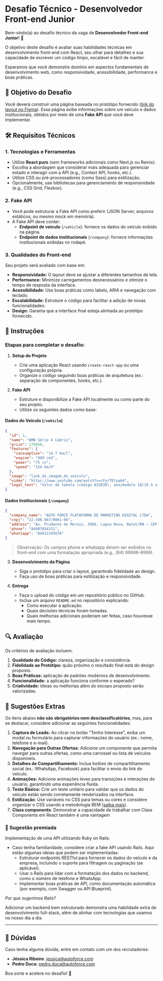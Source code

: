 # Desafio Técnico - Desenvolvedor Front-end Junior

Bem-vindo(a) ao desafio técnico da vaga de **Desenvolvedor Front-end Junior**! 🎉

O objetivo deste desafio é avaliar suas habilidades técnicas em desenvolvimento front-end com React, seu olhar para detalhes e sua capacidade de escrever um código limpo, escalável e fácil de manter.

Esperamos que você demonstre domínio em aspectos fundamentais de desenvolvimento web, como responsividade, acessibilidade, performance e boas práticas.


## 🎯 Objetivo do Desafio

Você deverá construir uma página baseada no protótipo fornecido ([link do layout no Figma](https://www.figma.com/design/mEuuuja11kYw9M9swY69wl/Desafio-Front-end-Jr.?node-id=0-1&p=f&t=cp5W8MYQYyvXY5wN-0)). Essa página exibe informações sobre um veículo e dados institucionais, obtidos por meio de uma **Fake API** que você deve implementar.


## 🛠️ Requisitos Técnicos

### 1. **Tecnologias e Ferramentas**

- Utilize **React puro** (sem frameworks adicionais como Next.js ou Remix).
- Escolha a abordagem que considerar mais adequada para gerenciar estado e interagir com a API (e.g., Context API, hooks, etc.).
- Utilize CSS ou pré-processadores (como Sass) para estilização.
- Opcionalmente, use bibliotecas para gerenciamento de responsividade (e.g., CSS Grid, Flexbox).

### 2. **Fake API**

- Você pode estruturar a Fake API como preferir (JSON Server, arquivos estáticos, ou mesmo mock em memória).
- A Fake API deve conter:
  - **Endpoint de veículo** (`/vehicle`): fornece os dados do veículo exibido na página.
  - **Endpoint de dados institucionais** (`/company`): fornece informações institucionais exibidas no rodapé.

### 3. **Qualidades do Front-end**

Seu projeto será avaliado com base em:

- **Responsividade:** O layout deve se ajustar a diferentes tamanhos de tela.
- **Performance:** Minimize carregamentos desnecessários e otimize o tempo de resposta da interface.
- **Acessibilidade:** Use boas práticas como labels, ARIA e navegação com teclado.
- **Escalabilidade:** Estruture o código para facilitar a adição de novas funcionalidades.
- **Design:** Garanta que a interface final esteja alinhada ao protótipo fornecido.


## 📝 Instruções

### Etapas para completar o desafio:

1. **Setup do Projeto**

   - Crie uma aplicação React usando `create-react-app` ou uma configuração própria.
   - Organize o código seguindo boas práticas de arquitetura (ex.: separação de componentes, hooks, etc.).

2. **Fake API**
   - Estruture e disponibilize a Fake API localmente ou como parte do seu projeto.
   - Utilize os seguintes dados como base:

#### Dados do Veículo (`/vehicle`)

```json
{
  "id": 1,
  "name": "BMW Série 4 Cabrio",
  "price": 179950,
  "features": {
    "consumption": "14.7 km/l",
    "engine": "999 cm3",
    "power": "75 cv",
    "speed": "154 km/h"
  },
  "image": "link_da_imagem_do_veículo",
  "video": "https://www.youtube.com/watch?v=cFyrTEYyq64",
  "legal_text": "Valor de tabela (código 823839), ano/modelo 18/19 à vista a partir de R$ 179.950 ou financiado com entrada de R$ 40.490 (40%) e mais 24 prestações mensais de R$ 1.286, taxa de juros 0% a.m. e 0% a.a. Total da operação: R$ 205.874. Oferta válida para veículos com pintura sólida."
}
```

#### Dados Institucionais (`/company`)

```json
{
  "company_name": "AUTO FORCE PLATAFORMA DE MARKETING DIGITAL LTDA",
  "cnpj": "22.580.947/0001-06",
  "address": "Av. Prudente de Morais, 3966, Lagoa Nova, Natal/RN – CEP 59056-200",
  "phone": "84987654321",
  "whatsapp": "84912345678"
}
```

> Observação: Os campos phone e whatsapp devem ser exibidos no front-end com uma formatação apropriada (e.g., (84) 99999-9999).

3. **Desenvolvimento da Página**

   - Siga o protótipo para criar o layout, garantindo fidelidade ao design.
   - Faça uso de boas práticas para estilização e responsividade.

4. **Entrega**
   - Faça o upload do código em um repositório público no GitHub.
   - Inclua um arquivo `README.md` no repositório explicando:
     - Como executar a aplicação.
     - Quais decisões técnicas foram tomadas.
     - Quais melhorias adicionais poderiam ser feitas, caso houvesse mais tempo.


## 🔍 Avaliação

Os critérios de avaliação incluem:

1. **Qualidade do Código:** clareza, organização e consistência.
2. **Fidelidade ao Protótipo:** quão próximo o resultado final está do design proposto.
3. **Boas Práticas:** aplicação de padrões modernos de desenvolvimento.
4. **Funcionalidade:** a aplicação funciona conforme o esperado?
5. **Criatividade:** ideias ou melhorias além do escopo proposto serão valorizadas.


## 🌟 Sugestões Extras

Os itens abaixo **não são obrigatórios nem desclassificatórios**, mas, para se destacar, considere adicionar as seguintes funcionalidades:

1. **Captura de Leads:** Ao clicar no botão "Tenho Interesse", exiba um modal ou formulário para capturar informações do usuário (ex.: nome, telefone e e-mail).
2. **Navegação para Outras Ofertas:** Adicione um componente que permita navegar para outras ofertas, como uma carrossel ou lista de veículos disponíveis.
3. **Detalhes de Compartilhamento:** Inclua botões de compartilhamento social (ex.: WhatsApp, Facebook) para facilitar o envio do link do veículo.
4. **Animações:** Adicione animações leves para transições e interações do usuário, garantindo uma experiência fluida.
5. **Teste Básico:** Crie um teste unitário para validar que os dados do veículo estão sendo corretamente renderizados na interface.
6. **Estilização**: Use variáveis no CSS para temas ou cores e considere organizar o CSS usando a metodologia BEM ([saiba mais](https://desenvolvimentoparaweb.com/css/bem/)).
7. **Class components**: Demonstrar a capacidade de trabalhar com Class Components em React também é uma vantagem

### 🚀 Sugestão premiada

Implementação de uma API utilizando Ruby on Rails:
- Caso tenha familiaridade, considere criar a fake API usando Rails. Aqui estão algumas ideias que podem ser implementadas:
   - Estruturar endpoints RESTful para fornecer os dados do veículo e da empresa, incluindo o suporte para filtragem ou paginação (se aplicável).
   - Usar o Rails para lidar com a formatação dos dados no backend, como o número de telefone e WhatsApp.
   - Implementar boas práticas de API, como documentação automática (por exemplo, com Swagger ou API Blueprint).

_Por que sugerimos Rails?_

Adicionar um backend bem estruturado demonstra uma habilidade extra de desenvolvimento full-stack, além de alinhar com tecnologias que usamos no nosso dia a dia.

---

## 📩 Dúvidas

Caso tenha alguma dúvida, entre em contato com um dos recrutadores:

- **Jéssica Ribeiro**: jessica@autoforce.com
- **Pedro Duca:** pedro.duca@autoforce.com

Boa sorte e acelere no desafio! 🚀
